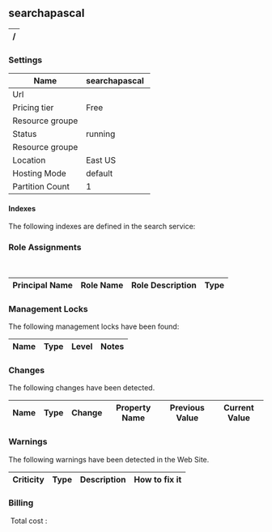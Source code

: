
## searchapascal 


| / |
| --- |


### Settings


| Name | searchapascal  |
| --- | --- |
| Url |   |
| Pricing tier | Free  |
| Resource groupe |   |
| Status | running  |
| Resource groupe |   |
| Location | East US  |
| Hosting Mode | default  |
| Partition Count | 1  |


#### Indexes
The following indexes are defined in the search service:

### Role Assignments
 

| Principal Name | Role Name | Role Description | Type |
| --- | --- | --- | --- |

### Management Locks
The following management locks have been found: 

| Name | Type | Level | Notes |
| --- | --- | --- | --- |

### Changes
The following changes have been detected. 

| Name | Type | Change | Property Name | Previous Value | Current Value |
| --- | --- | --- | --- | --- | --- |

### Warnings
The following warnings have been detected in the Web Site. 

| Criticity | Type | Description | How to fix it |
| --- | --- | --- | --- |

### Billing
 Total cost : 
